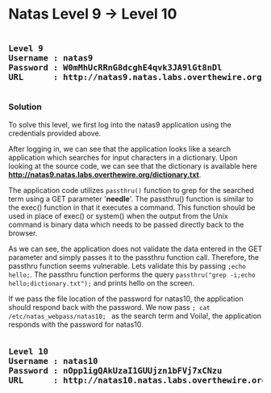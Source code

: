# Natas Level 9 → Level 10
<pre><h3><b>Level 9
Username : natas9
Password : W0mMhUcRRnG8dcghE4qvk3JA9lGt8nDl
URL      : http://natas9.natas.labs.overthewire.org</b></h3></pre>
### Solution

To solve this level, we first log into the natas9 application using the credentials provided above.

After logging in, we can see that the application looks like a search application which searches for input characters in a dictionary. Upon looking at the source code, we can see that the dictionary is available here **http://natas9.natas.labs.overthewire.org/dictionary.txt**.

The application code utilizes `passthru()` function to grep for the searched term using a GET parameter '**needle**'. The passthru() function is similar to the exec() function in that it executes a command. This function should be used in place of exec() or system() when the output from the Unix command is binary data which needs to be passed directly back to the browser.

As we can see, the application does not validate the data entered in the GET parameter and simply passes it to the passthru function call. Therefore, the passthru function seems vulnerable. Lets validate this by passing `;echo hello;`. The passthru function performs the query `passthru("grep -i;echo hello;dictionary.txt");` and prints hello on the screen.

If we pass the file location of the password for natas10, the application should respond back with the password. We now pass ` ; cat /etc/natas_webpass/natas10;  ` as the search term and Voila!, the application responds with the password for natas10.

<pre><h3><b>Level 10
Username : natas10
Password : nOpp1igQAkUzaI1GUUjzn1bFVj7xCNzu
URL      : http://natas10.natas.labs.overthewire.org</b></h3></pre>

